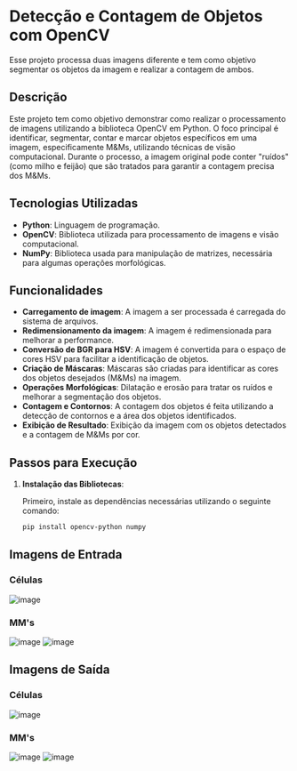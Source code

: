 # Detecção e Contagem de Objetos com OpenCV

Esse projeto processa duas imagens diferente e tem como objetivo segmentar os objetos da imagem e realizar a contagem de ambos.

## Descrição

Este projeto tem como objetivo demonstrar como realizar o processamento de imagens utilizando a biblioteca OpenCV em Python. O foco principal é identificar, segmentar, contar e marcar objetos específicos em uma imagem, especificamente M&Ms, utilizando técnicas de visão computacional. Durante o processo, a imagem original pode conter "ruídos" (como milho e feijão) que são tratados para garantir a contagem precisa dos M&Ms.

## Tecnologias Utilizadas

- **Python**: Linguagem de programação.
- **OpenCV**: Biblioteca utilizada para processamento de imagens e visão computacional.
- **NumPy**: Biblioteca usada para manipulação de matrizes, necessária para algumas operações morfológicas.

## Funcionalidades

- **Carregamento de imagem**: A imagem a ser processada é carregada do sistema de arquivos.
- **Redimensionamento da imagem**: A imagem é redimensionada para melhorar a performance.
- **Conversão de BGR para HSV**: A imagem é convertida para o espaço de cores HSV para facilitar a identificação de objetos.
- **Criação de Máscaras**: Máscaras são criadas para identificar as cores dos objetos desejados (M&Ms) na imagem.
- **Operações Morfológicas**: Dilatação e erosão para tratar os ruídos e melhorar a segmentação dos objetos.
- **Contagem e Contornos**: A contagem dos objetos é feita utilizando a detecção de contornos e a área dos objetos identificados.
- **Exibição de Resultado**: Exibição da imagem com os objetos detectados e a contagem de M&Ms por cor.

## Passos para Execução

1. **Instalação das Bibliotecas**:
   
   Primeiro, instale as dependências necessárias utilizando o seguinte comando:
   
   ```bash
   pip install opencv-python numpy


## Imagens de Entrada

### Células
![image](/processamento_CelulasSanguineas/img_original.jpg)

### MM's
![image](/processamento_mm_separado_coresMisturadas/imagem_redimensionada.jpeg)
![image](/processamentoComRuido/imagem_redimensionada.jpeg)


## Imagens de Saída

### Células
![image](/processamento_CelulasSanguineas/celulas_processadas.jpeg)

### MM's
![image](processamento_mm_separado_coresMisturadas/imagem_final_processada.jpeg)
![image](/processamentoComRuido/imagem_apos_processamento.jpeg)




